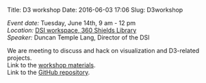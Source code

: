 Title: D3 workshop 
Date: 2016-06-03 17:06
Slug: D3workshop


*Event date:* Tuesday, June 14th, 9 am - 12 pm     
*Location:* [DSI workspace, 360 Shields Library]({filename}../../pages/Directions.md)     
*Speaker:* Duncan Temple Lang, Director of the DSI   

We are meeting to discuss and hack on visualization and D3-related projects.   
Link to the [workshop materials](http://dsi.ucdavis.edu/D3materials/).   
Link to the [GitHub repository](https://github.com/duncantl/D3materials).   
